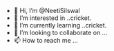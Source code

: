 - 👋 Hi, I’m @NeetiSilswal
- 👀 I’m interested in ..cricket.
- 🌱 I’m currently learning ..cricket.
- 💞️ I’m looking to collaborate on ...
- 📫 How to reach me ...

<!---
NeetiSilswal/NeetiSilswal is a ✨ special ✨ repository because its `README.md` (this file) appears on your GitHub profile.
You can click the Preview link to take a look at your changes.
--->
